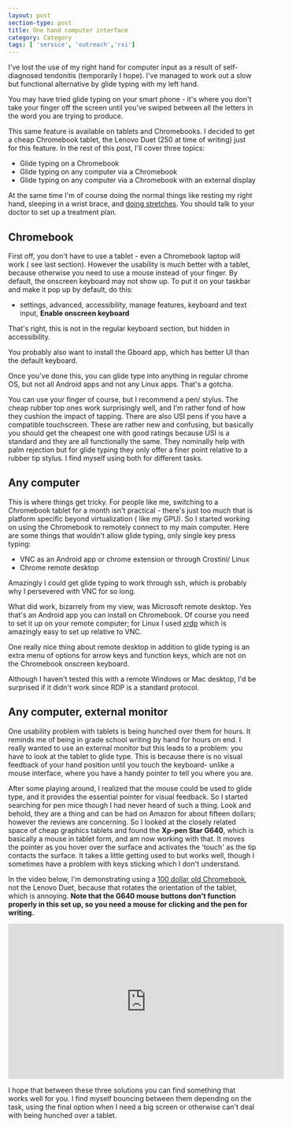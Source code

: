 ```yaml
---
layout: post
section-type: post
title: One hand computer interface
category: Category
tags: [ 'service', 'outreach','rsi']
---
```

I've lost the use of my right hand for computer  input as a result of self-diagnosed tendonitis (temporarily  I hope). I've managed to work out a slow but functional alternative by glide typing with my left hand.

You may have tried glide typing on your smart phone - it's where you don't take your finger off the screen until you've swiped between all the letters in the word you are trying to produce.

This same feature is available on tablets and Chromebooks. I decided to get a cheap Chromebook tablet, the Lenovo Duet (250 at time of writing)  just for this feature. In the rest of this post, I'll cover three topics:

- Glide typing on a Chromebook
- Glide typing on any computer via a Chromebook
- Glide typing on any computer via a Chromebook with an external display

At the same time I'm of course doing the normal things like resting my right hand, sleeping in a wrist brace, and [doing stretches](https://www.rsipain.com/stretching-exercises.php). You should talk to your doctor to set up a treatment plan.

## Chromebook

First off, you don't have to use a tablet - even a Chromebook laptop will work ( see last section).
 However the usability is much better with a tablet, because otherwise you need to use a mouse instead of your finger.
 By default, the onscreen keyboard may not  show up. To put it on your taskbar and make it pop up by default, do this:

 - settings, advanced, accessibility, manage features, keyboard and text input, **Enable onscreen keyboard**

That's right, this is not in the regular keyboard section, but hidden in accessibility.

You probably also want to install the Gboard app, which has better UI than the default keyboard. 

Once you've done this, you can glide type into anything in regular chrome OS, but not all Android apps and not any Linux apps. That's a gotcha.

You can use your finger of course, but  I recommend a pen/ stylus. The cheap rubber top ones work surprisingly well, and I'm rather fond of how they cushion the impact of tapping. There are also USI pens if you have a compatible touchscreen. These are rather new and confusing, but basically you should get the cheapest one with good ratings because USI is a standard and they are all functionally the same. They nominally help with  palm rejection but for glide typing they only offer a finer point relative to a rubber tip stylus. I find myself using both for different tasks.

## Any computer

This is where things get tricky. For people like me, switching to a Chromebook tablet for a month isn't practical - there's just too much that is platform specific beyond virtualization ( like my GPU).
So I started working on using the Chromebook to remotely connect to my main computer. Here are some things that wouldn't allow glide typing, only single key press typing:

- VNC as an Android app or chrome extension or through Crostini/ Linux
- Chrome remote desktop

Amazingly I could get  glide typing to work through ssh, which is probably why I persevered with VNC for so long.

What did work, bizarrely from my view, was Microsoft remote desktop. Yes that's an Android app you can install on Chromebook. Of course you need to set it up on your remote computer; for Linux I used [xrdp](https://linuxize.com/post/how-to-install-xrdp-on-ubuntu-18-04/) which  is amazingly easy to  set up relative to VNC.

One really nice thing about remote desktop in addition to glide typing  is an extra menu of options for arrow keys and function keys, which are not on the Chromebook onscreen keyboard.

Although I haven't tested this with a remote Windows or Mac desktop, I'd be surprised if it didn't work since RDP is a standard protocol.

## Any computer, external monitor

One usability problem with tablets is being hunched over them for hours. It reminds me of being in grade school writing by hand for hours on end. I really wanted to use an external monitor but this leads to a problem: you have to look at the tablet to glide type. This is because there is no visual feedback of your hand position until you touch the keyboard- unlike a mouse interface, where you have a handy pointer to tell you where you are. 

After some playing around, I  realized that the mouse could be used to glide type, and it provides the essential pointer for visual feedback. So I started searching for pen mice though I had never heard of such a thing. Look and behold, they are a thing and can be had on Amazon for about fifteen dollars; however the reviews are concerning. So I looked at the closely related space of cheap graphics tablets and found the **Xp-pen Star G640**,  which is basically a mouse in tablet form, and am now working with that. It moves the pointer as you  hover over the surface and activates the 'touch' as the tip contacts the surface. It takes a little getting used to but works well, though I sometimes have a problem with keys sticking which I don't understand. 

In the video below,  I'm demonstrating using a [100 dollar old Chromebook](https://www.walmart.com/ip/Lenovo-N22-20-Chromebook-Intel-Celeron-1-60-GHz-4GB-Ram-16GB-Chrome-OS-Scratch-and-Dent/964042955?wmlspartner=wlpa&selectedSellerId=101007949&&adid=22222222227431339884&wl0=&wl1=g&wl2=c&wl3=513788782795&wl4=aud-430887228898:pla-1250006380924&wl5=9013521&wl6=&wl7=&wl8=&wl9=pla&wl10=141452483&wl11=online&wl12=964042955&veh=sem&gclid=Cj0KCQjwppSEBhCGARIsANIs4p6MEfw8NOqz5L0HlD3THCzuquuc54EBmqT_HPbksuT9mdyYSBvXftIaArDrEALw_wcB&gclsrc=aw.ds), not the Lenovo Duet, because that rotates the orientation of the tablet, which is annoying. **Note that the G640 mouse buttons don't function properly in this set up, so you need a mouse for clicking and the pen for writing.**

<iframe width="560" height="315" src="https://www.youtube.com/embed/AvUJp75DM54"  frameborder="0" allow="accelerometer; autoplay; clipboard-write; encrypted-media; gyroscope; picture-in-picture" allowfullscreen></iframe>

I hope that between these three solutions you can find something that works well for you. I find myself bouncing between them depending on the task, using the final option when I need a big screen or otherwise can't deal with being hunched over a tablet.